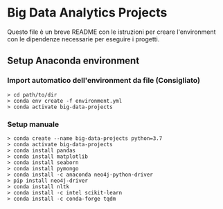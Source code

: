 # Big Data Analytics Projects

Questo file è un breve README con le istruzioni per creare l'environment con le dipendenze necessarie per eseguire i progetti.

## Setup Anaconda environment

### Import automatico dell'environment da file (Consigliato)
```
> cd path/to/dir
> conda env create -f environment.yml
> conda activate big-data-projects
```

### Setup manuale
```
> conda create --name big-data-projects python=3.7
> conda activate big-data-projects
> conda install pandas
> conda install matplotlib
> conda install seaborn
> conda install pymongo
> conda install -c anaconda neo4j-python-driver
> pip install neo4j-driver
> conda install nltk
> conda install -c intel scikit-learn
> conda install -c conda-forge tqdm
```
